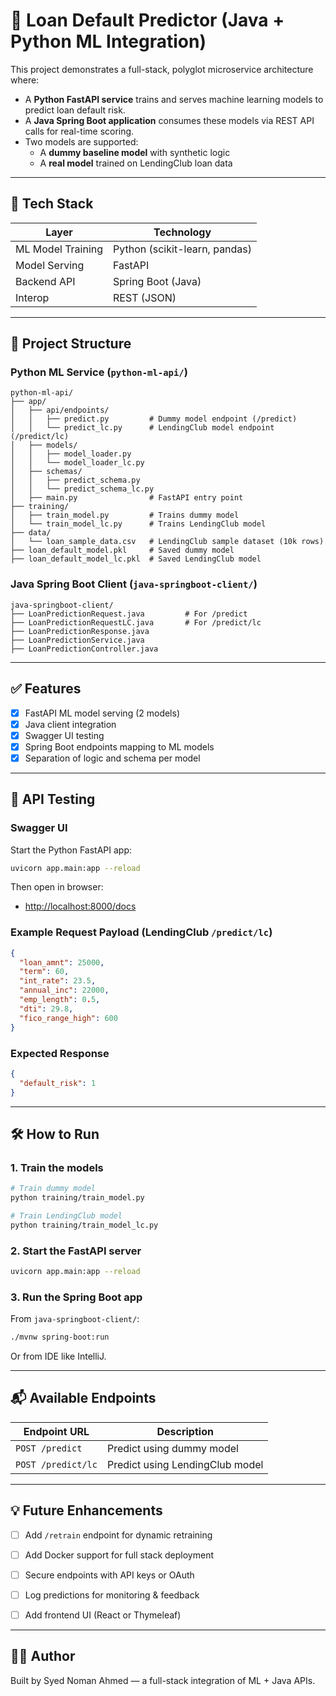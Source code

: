 # 🧠 Loan Default Predictor (Java + Python ML Integration)

This project demonstrates a full-stack, polyglot microservice architecture where:

- A **Python FastAPI service** trains and serves machine learning models to predict loan default risk.
- A **Java Spring Boot application** consumes these models via REST API calls for real-time scoring.
- Two models are supported:
    - A **dummy baseline model** with synthetic logic
    - A **real model** trained on LendingClub loan data

---

## 🚀 Tech Stack

| Layer             | Technology                     |
|------------------|---------------------------------|
| ML Model Training| Python (scikit-learn, pandas)   |
| Model Serving     | FastAPI                        |
| Backend API       | Spring Boot (Java)             |
| Interop           | REST (JSON)                    |

---

## 📁 Project Structure

### Python ML Service (`python-ml-api/`)

```
python-ml-api/
├── app/
│   ├── api/endpoints/
│   │   ├── predict.py         # Dummy model endpoint (/predict)
│   │   └── predict_lc.py      # LendingClub model endpoint (/predict/lc)
│   ├── models/
│   │   ├── model_loader.py
│   │   └── model_loader_lc.py
│   ├── schemas/
│   │   ├── predict_schema.py
│   │   └── predict_schema_lc.py
│   ├── main.py                # FastAPI entry point
├── training/
│   ├── train_model.py         # Trains dummy model
│   └── train_model_lc.py      # Trains LendingClub model
├── data/
│   └── loan_sample_data.csv   # LendingClub sample dataset (10k rows)
├── loan_default_model.pkl     # Saved dummy model
├── loan_default_model_lc.pkl  # Saved LendingClub model
```

### Java Spring Boot Client (`java-springboot-client/`)

```
java-springboot-client/
├── LoanPredictionRequest.java         # For /predict
├── LoanPredictionRequestLC.java       # For /predict/lc
├── LoanPredictionResponse.java
├── LoanPredictionService.java
├── LoanPredictionController.java
```

---

## ✅ Features

- [x] FastAPI ML model serving (2 models)
- [x] Java client integration
- [x] Swagger UI testing
- [x] Spring Boot endpoints mapping to ML models
- [x] Separation of logic and schema per model

---

## 🧪 API Testing

### Swagger UI

Start the Python FastAPI app:

```bash
uvicorn app.main:app --reload
```

Then open in browser:
- [http://localhost:8000/docs](http://localhost:8000/docs)

### Example Request Payload (LendingClub `/predict/lc`)

```json
{
  "loan_amnt": 25000,
  "term": 60,
  "int_rate": 23.5,
  "annual_inc": 22000,
  "emp_length": 0.5,
  "dti": 29.8,
  "fico_range_high": 600
}
```

### Expected Response

```json
{
  "default_risk": 1
}
```

---

## 🛠 How to Run

### 1. Train the models

```bash
# Train dummy model
python training/train_model.py

# Train LendingClub model
python training/train_model_lc.py
```

### 2. Start the FastAPI server

```bash
uvicorn app.main:app --reload
```

### 3. Run the Spring Boot app

From `java-springboot-client/`:

```bash
./mvnw spring-boot:run
```

Or from IDE like IntelliJ.

---

## 📬 Available Endpoints

| Endpoint URL         | Description                     |
|----------------------|---------------------------------|
| `POST /predict`      | Predict using dummy model        |
| `POST /predict/lc`   | Predict using LendingClub model  |

---

## 💡 Future Enhancements

- [ ] Add `/retrain` endpoint for dynamic retraining
- [ ] Add Docker support for full stack deployment
- [ ] Secure endpoints with API keys or OAuth
- [ ] Log predictions for monitoring & feedback
- [ ] Add frontend UI (React or Thymeleaf)


---

## 👨‍💻 Author

Built by Syed Noman Ahmed — a full-stack integration of ML + Java APIs.
